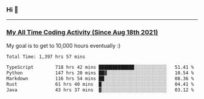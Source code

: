 ### Hi 🙂

---

### <a href="https://wakatime.com/@Eroxl">My All Time Coding Activity (Since Aug 18th 2021)</a>
My goal is to get to 10,000 hours eventually :)
<!--START_SECTION:waka-->

```txt
Total Time: 1,397 hrs 57 mins

TypeScript        718 hrs 42 mins █████████████░░░░░░░░░░░░   51.41 %
Python            147 hrs 20 mins ██▓░░░░░░░░░░░░░░░░░░░░░░   10.54 %
Markdown          116 hrs 54 mins ██░░░░░░░░░░░░░░░░░░░░░░░   08.36 %
Rust              61 hrs 40 mins  █░░░░░░░░░░░░░░░░░░░░░░░░   04.41 %
Java              43 hrs 37 mins  ▓░░░░░░░░░░░░░░░░░░░░░░░░   03.12 %
```

<!--END_SECTION:waka-->
